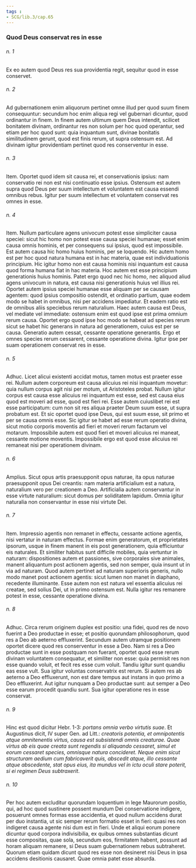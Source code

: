 ```yaml
---
tags : 
- SCG/lib.3/cap.65
---
```


### Quod Deus conservat res in esse

###### n. 1
Ex eo autem quod Deus res sua providentia regit, sequitur quod in esse conservet.

###### n. 2
Ad gubernationem enim aliquorum pertinet omne illud per quod suum finem consequuntur: secundum hoc enim aliqua regi vel gubernari dicuntur, quod ordinantur in finem. In finem autem ultimum quem Deus intendit, scilicet bonitatem divinam, ordinantur res non solum per hoc quod operantur, sed etiam per hoc quod sunt: quia inquantum sunt, divinae bonitatis similitudinem gerunt, quod est finis rerum, ut supra ostensum est. Ad divinam igitur providentiam pertinet quod res conserventur in esse.

###### n. 3
Item. Oportet quod idem sit causa rei, et conservationis ipsius: nam conservatio rei non est nisi continuatio esse ipsius. Ostensum est autem supra quod Deus per suum intellectum et voluntatem est causa essendi omnibus rebus. Igitur per suum intellectum et voluntatem conservat res omnes in esse.

###### n. 4
Item. Nullum particulare agens univocum potest esse simpliciter causa speciei: sicut hic homo non potest esse causa speciei humanae; esset enim causa omnis hominis, et per consequens sui ipsius, quod est impossibile. Est autem causa hic homo huius hominis, per se loquendo. Hic autem homo est per hoc quod natura humana est in hac materia, quae est individuationis principium. Hic igitur homo non est causa hominis nisi inquantum est causa quod forma humana fiat in hac materia. Hoc autem est esse principium generationis huius hominis. Patet ergo quod nec hic homo, nec aliquod aliud agens univocum in natura, est causa nisi generationis huius vel illius rei. Oportet autem ipsius speciei humanae esse aliquam per se causam agentem: quod ipsius compositio ostendit, et ordinatio partium, quae eodem modo se habet in omnibus, nisi per accidens impediatur. Et eadem ratio est de omnibus aliis speciebus rerum naturalium. Haec autem causa est Deus, vel mediate vel immediate: ostensum enim est quod ipse est prima omnium rerum causa. Oportet ergo quod ipse hoc modo se habeat ad species rerum sicut se habet hic generans in natura ad generationem, cuius est per se causa. Generatio autem cessat, cessante operatione generantis. Ergo et omnes species rerum cessarent, cessante operatione divina. Igitur ipse per suam operationem conservat res in esse.

###### n. 5
Adhuc. Licet alicui existenti accidat motus, tamen motus est praeter esse rei. Nullum autem corporeum est causa alicuius rei nisi inquantum movetur: quia nullum corpus agit nisi per motum, ut Aristoteles probat. Nullum igitur corpus est causa esse alicuius rei inquantum est esse, sed est causa eius quod est moveri ad esse, quod est fieri rei. Esse autem cuiuslibet rei est esse participatum: cum non sit res aliqua praeter Deum suum esse, ut supra probatum est. Et sic oportet quod ipse Deus, qui est suum esse, sit primo et per se causa omnis esse. Sic igitur se habet ad esse rerum operatio divina, sicut motio corporis moventis ad fieri et moveri rerum factarum vel motarum. Impossibile autem est quod fieri et moveri alicuius rei maneat, cessante motione moventis. Impossibile ergo est quod esse alicuius rei remaneat nisi per operationem divinam.

###### n. 6
Amplius. Sicut opus artis praesupponit opus naturae, ita opus naturae praesupponit opus Dei creantis: nam materia artificialium est a natura, naturalium vero per creationem a Deo. Artificialia autem conservantur in esse virtute naturalium: sicut domus per soliditatem lapidum. Omnia igitur naturalia non conservantur in esse nisi virtute Dei.

###### n. 7
Item. Impressio agentis non remanet in effectu, cessante actione agentis, nisi vertatur in naturam effectus. Formae enim generatorum, et proprietates ipsorum, usque in finem manent in eis post generationem, quia efficiuntur eis naturales. Et similiter habitus sunt difficile mobiles, quia vertuntur in naturam: dispositiones autem et passiones, sive corporales sive animales, manent aliquantum post actionem agentis, sed non semper, quia insunt ut in via ad naturam. Quod autem pertinet ad naturam superioris generis, nullo modo manet post actionem agentis: sicut lumen non manet in diaphano, recedente illuminante. Esse autem non est natura vel essentia alicuius rei creatae, sed solius Dei, ut in primo ostensum est. Nulla igitur res remanere potest in esse, cessante operatione divina.

###### n. 8
Adhuc. Circa rerum originem duplex est positio: una fidei, quod res de novo fuerint a Deo productae in esse; et positio quorundam philosophorum, quod res a Deo ab aeterno effluxerint. Secundum autem utramque positionem oportet dicere quod res conserventur in esse a Deo. Nam si res a Deo productae sunt in esse postquam non fuerant, oportet quod esse rerum divinam voluntatem consequatur, et similiter non esse: quia permisit res non esse quando voluit, et fecit res esse cum voluit. Tandiu igitur sunt quandiu eas esse vult. Sua igitur voluntas conservatrix est rerum. Si autem res ab aeterno a Deo effluxerunt, non est dare tempus aut instans in quo primo a Deo effluxerint. Aut igitur nunquam a Deo productae sunt: aut semper a Deo esse earum procedit quandiu sunt. Sua igitur operatione res in esse conservat.

###### n. 9
Hinc est quod dicitur Hebr. 1-3: *portans omnia verbo virtutis suae*. Et Augustinus dicit, IV super Gen. ad Litt.: *creatoris potentia, et omnipotentis atque omnitenentis virtus, causa est subsistendi omnis creaturae. Quae virtus ab eis quae creata sunt regendis si aliquando cessaret, simul et eorum cessaret species, omnisque natura concideret. Neque enim sicut structuram aedium cum fabricaverit quis, abscedit atque, illo cessante atque abscedente, stat opus eius, ita mundus vel in ictu oculi stare poterit, si ei regimen Deus subtraxerit*.

###### n. 10
Per hoc autem excluditur quorundam loquentium in lege Maurorum positio, qui, ad hoc quod sustinere possent mundum Dei conservatione indigere, posuerunt omnes formas esse accidentia, et quod nullum accidens durat per duo instantia, ut sic semper rerum formatio esset in fieri: quasi res non indigeret causa agente nisi dum est in fieri. Unde et aliqui eorum ponere dicuntur quod corpora indivisibilia, ex quibus omnes substantias dicunt esse compositas, quae sola, secundum eos, firmitatem habent, possunt ad horam aliquam remanere, si Deus suam gubernationem rebus subtraheret. Quorum etiam quidam dicunt quod res esse non desineret nisi Deus in ipsa accidens desitionis causaret. Quae omnia patet esse absurda.

